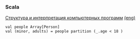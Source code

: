 ### Scala

[Структура и интерпретация компьютерных программ](http://newstar.rinet.ru/~goga/sicp/sicp.pdf) [(eng)](https://mitpress.mit.edu/sites/default/files/6515.pdf)

``` 
val people Array[Person]
val (minor, adults) = people partition (_.age < 18 )
```
